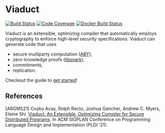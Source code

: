 # Viaduct

[![Build Status](https://github.com/apl-cornell/viaduct/workflows/CI/badge.svg)](https://github.com/apl-cornell/viaduct/actions?query=workflow%3ACI)
[![Code Coverage](https://codecov.io/gh/apl-cornell/viaduct/branch/master/graph/badge.svg)](https://codecov.io/gh/apl-cornell/viaduct)
[![Docker Build Status](https://img.shields.io/docker/cloud/build/aplcornell/viaduct)](https://hub.docker.com/repository/docker/aplcornell/viaduct)

Viaduct is an extensible, optimizing compiler that automatically employs
cryptography to enforce high-level security specifications.
Viaduct can generate code that uses
- secure multiparty computation ([ABY](https://github.com/encryptogroup/ABY)),
- zero-knowledge proofs ([libsnark](https://github.com/scipr-lab/libsnark)),
- commitments,
- replication.

Checkout the guide to [get started](https://viaduct-lang.org)!

## References

\[ARGMS21]
Coşku Acay, Rolph Recto, Joshua Gancher, Andrew C. Myers, Elaine Shi.
[Viaduct: An Extensible, Optimizing Compiler for Secure Distributed Programs](https://eprint.iacr.org/2021/468).
In ACM SIGPLAN Conference on Programming Language Design and Implementation (PLDI '21).
